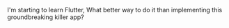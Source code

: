 I'm starting to learn Flutter, What better way to do it than implementing this groundbreaking killer app?
